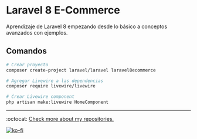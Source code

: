 # Laravel 8 E-Commerce

Aprendizaje de Laravel 8 empezando desde lo básico a conceptos avanzados con ejemplos.

## Comandos

```bash
# Crear proyecto
composer create-project laravel/laravel laravel8ecommerce

# Agregar Livewire a las dependencias
composer require livewire/livewire

# Crear Livewire component
php artisan make:livewire HomeComponent

```

---

:octocat: [Check more about my repositories.](https://github.com/FernandoCalmet)

[![ko-fi](https://www.ko-fi.com/img/githubbutton_sm.svg)](https://ko-fi.com/T6T41JKMI)
